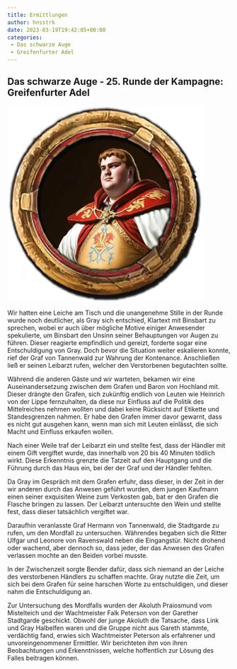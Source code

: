 ```yaml
---
title: Ermittlungen
author: hnsstrk
date: 2023-03-19T19:42:05+00:00
categories:
 - Das schwarze Auge
 - Greifenfurter Adel
---
```


## Das schwarze Auge - 25. Runde der Kampagne: Greifenfurter Adel

![Praiosmund vom Mistelteich](token_Praiosmund_vom_Mistelteich.webp)

Wir hatten eine Leiche am Tisch und die unangenehme Stille in der Runde wurde noch deutlicher, als Gray sich entschied, Klartext mit Binsbart zu sprechen, wobei er auch über mögliche Motive einiger Anwesender spekulierte, um Binsbart den Unsinn seiner Behauptungen vor Augen zu führen. Dieser reagierte empfindlich und gereizt, forderte sogar eine Entschuldigung von Gray. Doch bevor die Situation weiter eskalieren konnte, rief der Graf von Tannenwald zur Wahrung der Kontenance. Anschließen ließ er seinen Leibarzt rufen, welcher den Verstorbenen begutachten sollte.

Während die anderen Gäste und wir warteten, bekamen wir eine Auseinandersetzung zwischen dem Grafen und Baron von Hochland mit. Dieser drängte den Grafen, sich zukünftig endlich von Leuten wie Heinrich von der Lippe fernzuhalten, da diese nur Einfluss auf die Politik des Mittelreiches nehmen wollten und dabei keine Rücksicht auf Etikette und Standesgrenzen nahmen. Er habe den Grafen immer davor gewarnt, dass es nicht gut ausgehen kann, wenn man sich mit Leuten einlässt, die sich Macht und Einfluss erkaufen wollen.

Nach einer Weile traf der Leibarzt ein und stellte fest, dass der Händler mit einem Gift vergiftet wurde, das innerhalb von 20 bis 40 Minuten tödlich wirkt. Diese Erkenntnis grenzte die Tatzeit auf den Hauptgang und die Führung durch das Haus ein, bei der der Graf und der Händler fehlten.

Da Gray im Gespräch mit dem Grafen erfuhr, dass dieser, in der Zeit in der wir anderen durch das Anwesen geführt wurden, dem jungen Kaufmann einen seiner exquisiten Weine zum Verkosten gab, bat er den Grafen die Flasche bringen zu lassen. Der Leibarzt untersuchte den Wein und stellte fest, dass dieser tatsächlich vergiftet war.

Daraufhin veranlasste Graf Hermann von Tannenwald, die Stadtgarde zu rufen, um den Mordfall zu untersuchen. Währendes begaben sich die Ritter Ulfgar und Leonore von Ravenswald neben die Eingangstür. Nicht drohend oder wachend, aber dennoch so, dass jeder, der das Anwesen des Grafen verlassen mochte an den Beiden vorbei musste.

In der Zwischenzeit sorgte Bender dafür, dass sich niemand an der Leiche des verstorbenen Händlers zu schaffen machte. Gray nutzte die Zeit, um sich bei dem Grafen für seine harschen Worte zu entschuldigen, und dieser nahm die Entschuldigung an.

Zur Untersuchung des Mordfalls wurden der Akoluth Praiosmund vom Mistelteich und der Wachtmeister Falk Peterson von der Garether Stadtgarde geschickt. Obwohl der junge Akoluth die Tatsache, dass Link und Gray Halbelfen waren und die Gruppe nicht aus Gareth stammte, verdächtig fand, erwies sich Wachtmeister Peterson als erfahrener und unvoreingenommener Ermittler. Wir berichteten ihm von ihren Beobachtungen und Erkenntnissen, welche hoffentlich zur Lösung des Falles beitragen können.
